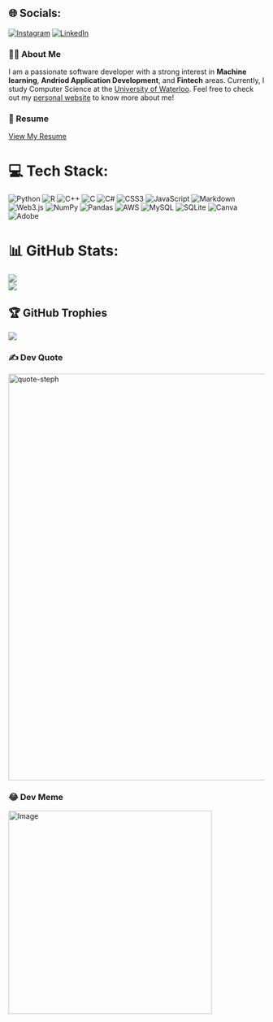 
## 🌐 Socials:
[![Instagram](https://img.shields.io/badge/Instagram-%23E4405F.svg?logo=Instagram&logoColor=white)](https://instagram.com/samzjy_1204) [![LinkedIn](https://img.shields.io/badge/LinkedIn-%230077B5.svg?logo=linkedin&logoColor=white)](https://www.linkedin.com/in/jiayouz/) 

### 👨‍💻 About Me
I am a passionate software developer with a strong interest in **Machine learning**, **Andriod Application Development**, and **Fintech** areas. Currently, I study Computer Science at the [University of Waterloo](https://cs.uwaterloo.ca/). Feel free to check out my [personal website](https://jiayouzhong.com) to know more about me!

### 📄 Resume
[View My Resume](https://drive.google.com/file/d/1h0Ms8pZQf_Fe7Cor44oE6edit2oIalEm/view?usp=sharing)

# 💻 Tech Stack:
![Python](https://img.shields.io/badge/python-3670A0?style=for-the-badge&logo=python&logoColor=ffdd54) ![R](https://img.shields.io/badge/r-%23276DC3.svg?style=for-the-badge&logo=r&logoColor=white) ![C++](https://img.shields.io/badge/c++-%2300599C.svg?style=for-the-badge&logo=c%2B%2B&logoColor=white) ![C](https://img.shields.io/badge/c-%2300599C.svg?style=for-the-badge&logo=c&logoColor=white) ![C#](https://img.shields.io/badge/c%23-%23239120.svg?style=for-the-badge&logo=csharp&logoColor=white)  ![CSS3](https://img.shields.io/badge/css3-%231572B6.svg?style=for-the-badge&logo=css3&logoColor=white) ![JavaScript](https://img.shields.io/badge/javascript-%23323330.svg?style=for-the-badge&logo=javascript&logoColor=%23F7DF1E) ![Markdown](https://img.shields.io/badge/markdown-%23000000.svg?style=for-the-badge&logo=markdown&logoColor=white)  ![Web3.js](https://img.shields.io/badge/web3.js-F16822?style=for-the-badge&logo=web3.js&logoColor=white) ![NumPy](https://img.shields.io/badge/numpy-%23013243.svg?style=for-the-badge&logo=numpy&logoColor=white) ![Pandas](https://img.shields.io/badge/pandas-%23150458.svg?style=for-the-badge&logo=pandas&logoColor=white) ![AWS](https://img.shields.io/badge/AWS-%23FF9900.svg?style=for-the-badge&logo=amazon-aws&logoColor=white) ![MySQL](https://img.shields.io/badge/mysql-%2300000f.svg?style=for-the-badge&logo=mysql&logoColor=white) ![SQLite](https://img.shields.io/badge/sqlite-%2307405e.svg?style=for-the-badge&logo=sqlite&logoColor=white) ![Canva](https://img.shields.io/badge/Canva-%2300C4CC.svg?style=for-the-badge&logo=Canva&logoColor=white) ![Adobe](https://img.shields.io/badge/adobe-%23FF0000.svg?style=for-the-badge&logo=adobe&logoColor=white)
# 📊 GitHub Stats:

![](https://github-readme-streak-stats.herokuapp.com/?user=Sam120204&theme=swift&hide_border=false)<br/>
![](https://github-readme-stats.vercel.app/api/top-langs/?username=Sam120204&theme=swift&hide_border=false&include_all_commits=true&count_private=true&layout=compact)

## 🏆 GitHub Trophies
![](https://github-profile-trophy.vercel.app/?username=Sam120204&theme=flat&no-frame=false&no-bg=false&margin-w=4)

### ✍️ Dev Quote
<img src="https://github.com/user-attachments/assets/3a6adc1f-2e85-4300-bd5e-3e152b8afee3" style="width: 800px; height: auto;" alt="quote-steph">


### 😂 Dev Meme
<img src="https://cdn.hashnode.com/res/hashnode/image/upload/v1643651007781/Zlb8Pxfbc.png?auto=compress,format&format=webp" alt="Image" style="width: 400px; height: auto;">



<!-- Proudly created with GPRM ( https://gprm.itsvg.in ) -->

